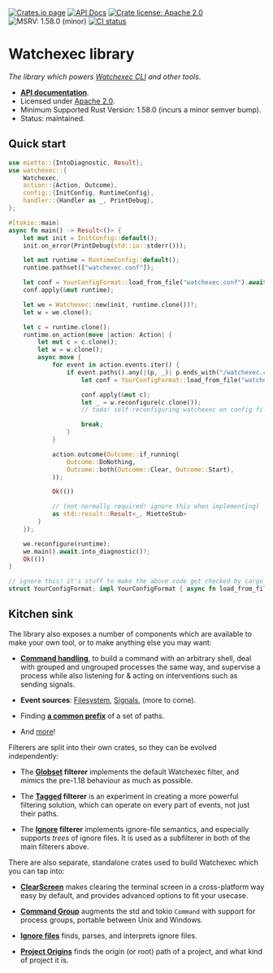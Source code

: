 [![Crates.io page](https://badgen.net/crates/v/watchexec)](https://crates.io/crates/watchexec)
[![API Docs](https://docs.rs/watchexec/badge.svg)][docs]
[![Crate license: Apache 2.0](https://badgen.net/badge/license/Apache%202.0)][license]
![MSRV: 1.58.0 (minor)](https://badgen.net/badge/MSRV/1.58.0%20%28minor%29/0b7261)
[![CI status](https://github.com/watchexec/watchexec/actions/workflows/check.yml/badge.svg)](https://github.com/watchexec/watchexec/actions/workflows/check.yml)

# Watchexec library

_The library which powers [Watchexec CLI](https://watchexec.github.io) and other tools._

- **[API documentation][docs]**.
- Licensed under [Apache 2.0][license].
- Minimum Supported Rust Version: 1.58.0 (incurs a minor semver bump).
- Status: maintained.

[docs]: https://docs.rs/watchexec
[license]: ../../LICENSE


## Quick start

```rust ,no_run
use miette::{IntoDiagnostic, Result};
use watchexec::{
    Watchexec,
    action::{Action, Outcome},
    config::{InitConfig, RuntimeConfig},
    handler::{Handler as _, PrintDebug},
};

#[tokio::main]
async fn main() -> Result<()> {
    let mut init = InitConfig::default();
    init.on_error(PrintDebug(std::io::stderr()));

    let mut runtime = RuntimeConfig::default();
    runtime.pathset(["watchexec.conf"]);

    let conf = YourConfigFormat::load_from_file("watchexec.conf").await.into_diagnostic()?;
    conf.apply(&mut runtime);

    let we = Watchexec::new(init, runtime.clone())?;
    let w = we.clone();

    let c = runtime.clone();
    runtime.on_action(move |action: Action| {
        let mut c = c.clone();
        let w = w.clone();
        async move {
            for event in action.events.iter() {
                if event.paths().any(|(p, _)| p.ends_with("/watchexec.conf")) {
                    let conf = YourConfigFormat::load_from_file("watchexec.conf").await?;

                    conf.apply(&mut c);
                    let _ = w.reconfigure(c.clone());
                    // tada! self-reconfiguring watchexec on config file change!

                    break;
                }
            }

            action.outcome(Outcome::if_running(
                Outcome::DoNothing,
                Outcome::both(Outcome::Clear, Outcome::Start),
            ));

            Ok(())

            // (not normally required! ignore this when implementing)
            as std::result::Result<_, MietteStub>
        }
    });

    we.reconfigure(runtime);
    we.main().await.into_diagnostic()?;
    Ok(())
}

// ignore this! it's stuff to make the above code get checked by cargo doc tests!
struct YourConfigFormat; impl YourConfigFormat { async fn load_from_file(_: &str) -> std::result::Result<Self, MietteStub> { Ok(Self) } fn apply(&self, _: &mut RuntimeConfig) {} } use miette::Diagnostic; use thiserror::Error; #[derive(Debug, Error, Diagnostic)] #[error("stub")] struct MietteStub;
```


## Kitchen sink

The library also exposes a number of components which are available to make your own tool, or to
make anything else you may want:

- **[Command handling](https://docs.rs/watchexec/2.0.0-pre.6/watchexec/command/index.html)**, to
  build a command with an arbitrary shell, deal with grouped and ungrouped processes the same way,
  and supervise a process while also listening for & acting on interventions such as sending signals.

- **Event sources**: [Filesystem](https://docs.rs/watchexec/2.0.0-pre.6/watchexec/fs/index.html),
  [Signals](https://docs.rs/watchexec/2.0.0-pre.6/watchexec/signal/source/index.html), (more to come).

- Finding **[a common prefix](https://docs.rs/watchexec/2.0.0-pre.6/watchexec/paths/fn.common_prefix.html)**
  of a set of paths.

- And [more][docs]!

Filterers are split into their own crates, so they can be evolved independently:

- The **[Globset](https://docs.rs/watchexec-filterer-globset) filterer** implements the default
  Watchexec filter, and mimics the pre-1.18 behaviour as much as possible.

- The **[Tagged](https://docs.rs/watchexec-filterer-tagged) filterer** is an experiment in creating
  a more powerful filtering solution, which can operate on every part of events, not just their
  paths.

- The **[Ignore](https://docs.rs/watchexec-filterer-ignore) filterer** implements ignore-file
  semantics, and especially supports _trees_ of ignore files. It is used as a subfilterer in both
  of the main filterers above.

There are also separate, standalone crates used to build Watchexec which you can tap into:

- **[ClearScreen](https://docs.rs/clearscreen)** makes clearing the terminal screen in a
  cross-platform way easy by default, and provides advanced options to fit your usecase.

- **[Command Group](https://docs.rs/command-group)** augments the std and tokio `Command` with
  support for process groups, portable between Unix and Windows.

- **[Ignore files](https://docs.rs/ignore-files)** finds, parses, and interprets ignore files.

- **[Project Origins](https://docs.rs/project-origins)** finds the origin (or root) path of a
  project, and what kind of project it is.
